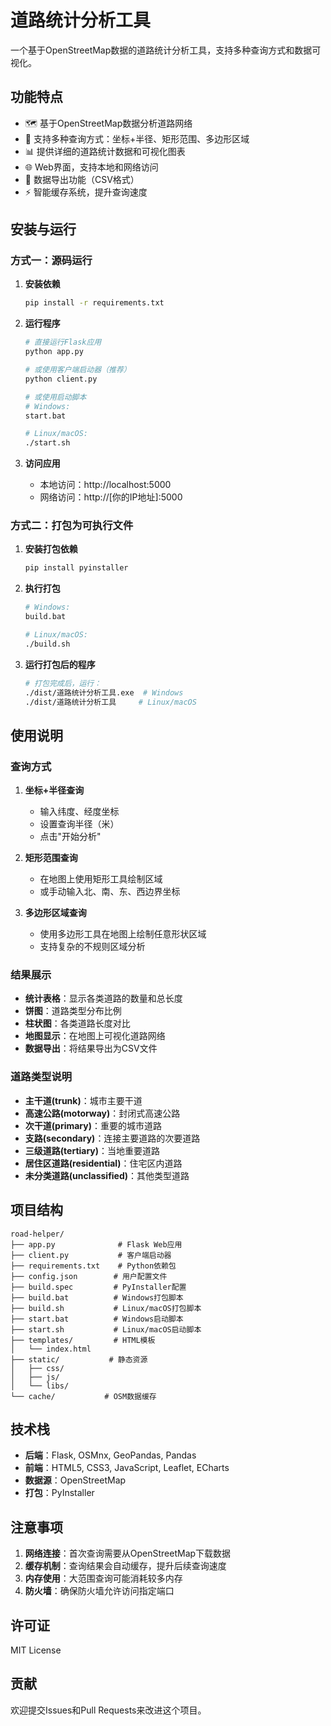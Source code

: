 # 道路统计分析工具

一个基于OpenStreetMap数据的道路统计分析工具，支持多种查询方式和数据可视化。

## 功能特点

- 🗺️ 基于OpenStreetMap数据分析道路网络
- 📍 支持多种查询方式：坐标+半径、矩形范围、多边形区域
- 📊 提供详细的道路统计数据和可视化图表
- 🌐 Web界面，支持本地和网络访问
- 💾 数据导出功能（CSV格式）
- ⚡ 智能缓存系统，提升查询速度

## 安装与运行

### 方式一：源码运行

1. **安装依赖**
   ```bash
   pip install -r requirements.txt
   ```

2. **运行程序**
   ```bash
   # 直接运行Flask应用
   python app.py
   
   # 或使用客户端启动器（推荐）
   python client.py
   
   # 或使用启动脚本
   # Windows:
   start.bat
   
   # Linux/macOS:
   ./start.sh
   ```

3. **访问应用**
   - 本地访问：http://localhost:5000
   - 网络访问：http://[你的IP地址]:5000

### 方式二：打包为可执行文件

1. **安装打包依赖**
   ```bash
   pip install pyinstaller
   ```

2. **执行打包**
   ```bash
   # Windows:
   build.bat
   
   # Linux/macOS:
   ./build.sh
   ```

3. **运行打包后的程序**
   ```bash
   # 打包完成后，运行：
   ./dist/道路统计分析工具.exe  # Windows
   ./dist/道路统计分析工具     # Linux/macOS
   ```

## 使用说明

### 查询方式

1. **坐标+半径查询**
   - 输入纬度、经度坐标
   - 设置查询半径（米）
   - 点击"开始分析"

2. **矩形范围查询**
   - 在地图上使用矩形工具绘制区域
   - 或手动输入北、南、东、西边界坐标

3. **多边形区域查询**
   - 使用多边形工具在地图上绘制任意形状区域
   - 支持复杂的不规则区域分析

### 结果展示

- **统计表格**：显示各类道路的数量和总长度
- **饼图**：道路类型分布比例
- **柱状图**：各类道路长度对比
- **地图显示**：在地图上可视化道路网络
- **数据导出**：将结果导出为CSV文件

### 道路类型说明

- **主干道(trunk)**：城市主要干道
- **高速公路(motorway)**：封闭式高速公路
- **次干道(primary)**：重要的城市道路
- **支路(secondary)**：连接主要道路的次要道路
- **三级道路(tertiary)**：当地重要道路
- **居住区道路(residential)**：住宅区内道路
- **未分类道路(unclassified)**：其他类型道路

## 项目结构

```
road-helper/
├── app.py              # Flask Web应用
├── client.py           # 客户端启动器
├── requirements.txt    # Python依赖包
├── config.json        # 用户配置文件
├── build.spec         # PyInstaller配置
├── build.bat          # Windows打包脚本
├── build.sh           # Linux/macOS打包脚本
├── start.bat          # Windows启动脚本
├── start.sh           # Linux/macOS启动脚本
├── templates/         # HTML模板
│   └── index.html
├── static/           # 静态资源
│   ├── css/
│   ├── js/
│   └── libs/
└── cache/           # OSM数据缓存
```

## 技术栈

- **后端**：Flask, OSMnx, GeoPandas, Pandas
- **前端**：HTML5, CSS3, JavaScript, Leaflet, ECharts
- **数据源**：OpenStreetMap
- **打包**：PyInstaller

## 注意事项

1. **网络连接**：首次查询需要从OpenStreetMap下载数据
2. **缓存机制**：查询结果会自动缓存，提升后续查询速度
3. **内存使用**：大范围查询可能消耗较多内存
4. **防火墙**：确保防火墙允许访问指定端口

## 许可证

MIT License

## 贡献

欢迎提交Issues和Pull Requests来改进这个项目。 